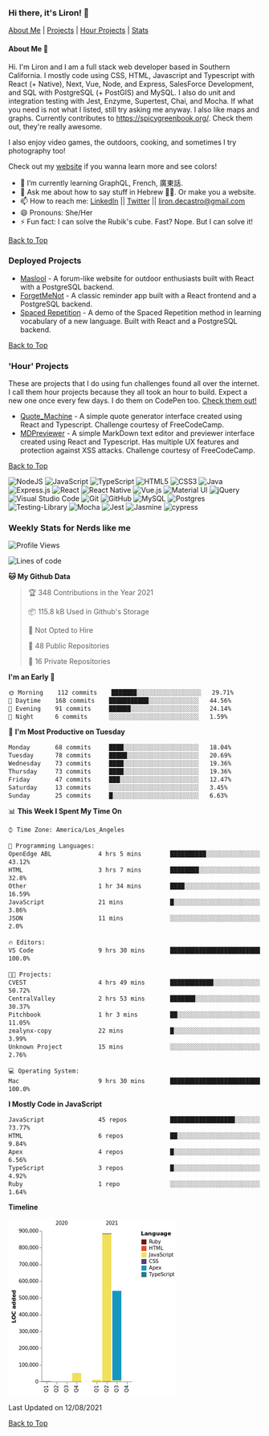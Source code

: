 ### Hi there, it's Liron! 👋
[About Me](#about) | [Projects](#projects) | [Hour Projects](#hourlies) | [Stats](#stats)

#### About Me 👧 <a name="about"></a>


Hi. I'm Liron and I am a full stack web developer based in Southern California. I mostly code using CSS, HTML, Javascript and Typescript with React (+ Native), Next, Vue, Node, and Express, SalesForce Development, and SQL with PostgreSQL (+ PostGIS) and MySQL. I also do unit and integration testing with Jest, Enzyme, Supertest, Chai, and Mocha. If what you need is not what I listed, still try asking me anyway. I also like maps and graphs. Currently contributes to https://spicygreenbook.org/. Check them out, they're really awesome.

I also enjoy video games, the outdoors, cooking, and sometimes I try photography too!

Check out my [website](https://www.lirondc.com) if you wanna learn more and see colors! 


- 🌱 I’m currently learning GraphQL, French, 廣東話.
- 💬 Ask me about how to say stuff in Hebrew 🤌🏼. Or make you a website.
- 📫 How to reach me: [LinkedIn](https://www.linkedin.com/in/liron-de-castro/) || [Twitter](https://twitter.com/lirondecastro) || [liron.decastro@gmail.com](mailto:liron.decastro@gmail.com) 
- 😄 Pronouns: She/Her
- ⚡ Fun fact: I can solve the Rubik's cube. Fast? Nope. But I can solve it! 

[Back to Top](#about)

### Deployed Projects <a name="projects"></a>

- [Maslool](https://maslool.lirondc.com) - A forum-like website for outdoor enthusiasts built with React with a PostgreSQL backend. 
- [ForgetMeNot](https://forgetmenot.lirondc.com) - A classic reminder app built with a React frontend and a PostgreSQL backend.
- [Spaced Repetition](https://spacedrep.lirondc.com) - A demo of the Spaced Repetition method in learning vocabulary of a new language. Built with React and a PostgreSQL backend.

[Back to Top](#about)

### 'Hour' Projects <a name="hourlies"></a>
These are projects that I do using fun challenges found all over the internet. I call them hour projects because they all took an hour to build. Expect a new one once every few days. I do them on CodePen too. [Check them out!](https://codepen.io/lirondco)

- [Quote_Machine](https://quote-machine.lirondc.com/) - A simple quote generator interface created using React and Typescript. Challenge courtesy of FreeCodeCamp.
- [MDPreviewer](https://mdpreviewer.lirondc.com/) - A simple MarkDown text editor and previewer interface created using React and Typescript. Has multiple UX features and protection against XSS attacks. Challenge courtesy of FreeCodeCamp.

[Back to Top](#about)

<img alt="NodeJS" src="https://img.shields.io/badge/node.js-%2343853D.svg?style=for-the-badge&logo=node-dot-js&logoColor=white"/> <img alt="JavaScript" src="https://img.shields.io/badge/javascript-%23323330.svg?style=for-the-badge&logo=javascript&logoColor=%23F7DF1E"/> <img alt="TypeScript" src="https://img.shields.io/badge/typescript-%23007ACC.svg?style=for-the-badge&logo=typescript&logoColor=white"/> <img alt="HTML5" src="https://img.shields.io/badge/html5-%23E34F26.svg?style=for-the-badge&logo=html5&logoColor=white"/> <img alt="CSS3" src="https://img.shields.io/badge/css3-%231572B6.svg?style=for-the-badge&logo=css3&logoColor=white"/> <img alt="Java" src="https://img.shields.io/badge/java-%23ED8B00.svg?style=for-the-badge&logo=java&logoColor=white"/> <img alt="Express.js" src="https://img.shields.io/badge/express.js-%23404d59.svg?style=for-the-badge&logo=express&logoColor=%2361DAFB"/> <img alt="React" src="https://img.shields.io/badge/react-%2320232a.svg?style=for-the-badge&logo=react&logoColor=%2361DAFB"/> <img alt="React Native" src="https://img.shields.io/badge/react_native-%2320232a.svg?style=for-the-badge&logo=react&logoColor=%2361DAFB"/> <img alt="Vue.js" src="https://img.shields.io/badge/vuejs-%2335495e.svg?style=for-the-badge&logo=vue-dot-js&logoColor=%234FC08D"/> <img alt="Material UI" src="https://img.shields.io/badge/materialui-%230081CB.svg?style=for-the-badge&logo=material-ui&logoColor=white"/> <img alt="jQuery" src="https://img.shields.io/badge/jquery-%230769AD.svg?style=for-the-badge&logo=jquery&logoColor=white"/> <img alt="Visual Studio Code" src="https://img.shields.io/badge/VisualStudioCode-0078d7.svg?style=for-the-badge&logo=visual-studio-code&logoColor=white"/> <img alt="Git" src="https://img.shields.io/badge/git-%23F05033.svg?style=for-the-badge&logo=git&logoColor=white"/> <img alt="GitHub" src="https://img.shields.io/badge/github-%23121011.svg?style=for-the-badge&logo=github&logoColor=white"/> <img alt="MySQL" src="https://img.shields.io/badge/mysql-%2300f.svg?style=for-the-badge&logo=mysql&logoColor=white"/> <img alt="Postgres" src ="https://img.shields.io/badge/postgres-%23316192.svg?style=for-the-badge&logo=postgresql&logoColor=white"/> <img alt="Testing-Library" src="https://img.shields.io/badge/-TestingLibrary-%23E33332?style=for-the-badge&logo=testing-library&logoColor=white"/> <img alt="Mocha" src="https://img.shields.io/badge/-mocha-%238D6748?style=for-the-badge&logo=mocha&logoColor=white"/> <img alt="Jest" src="https://img.shields.io/badge/-jest-%23C21325?style=for-the-badge&logo=jest&logoColor=white"/> <img alt="Jasmine" src="https://img.shields.io/badge/-Jasmine-%238A4182?style=for-the-badge&logo=Jasmine&logoColor=white"/> <img src="https://img.shields.io/badge/-cypress-%23E5E5E5?style=for-the-badge&logo=cypress&logoColor=058a5e" alt="cypress">


### Weekly Stats for Nerds like me <a name="stats"></a>

<!--START_SECTION:waka-->
![Profile Views](http://img.shields.io/badge/Profile%20Views-0-blue)

![Lines of code](https://img.shields.io/badge/From%20Hello%20World%20I%27ve%20Written-1.5%20million%20lines%20of%20code-blue)

**🐱 My Github Data** 

> 🏆 348 Contributions in the Year 2021
 > 
> 📦 115.8 kB Used in Github's Storage 
 > 
> 🚫 Not Opted to Hire
 > 
> 📜 48 Public Repositories 
 > 
> 🔑 16 Private Repositories  
 > 
**I'm an Early 🐤** 

```text
🌞 Morning    112 commits    ███████░░░░░░░░░░░░░░░░░░   29.71% 
🌆 Daytime    168 commits    ███████████░░░░░░░░░░░░░░   44.56% 
🌃 Evening    91 commits     ██████░░░░░░░░░░░░░░░░░░░   24.14% 
🌙 Night      6 commits      ░░░░░░░░░░░░░░░░░░░░░░░░░   1.59%

```
📅 **I'm Most Productive on Tuesday** 

```text
Monday       68 commits     ████░░░░░░░░░░░░░░░░░░░░░   18.04% 
Tuesday      78 commits     █████░░░░░░░░░░░░░░░░░░░░   20.69% 
Wednesday    73 commits     ████░░░░░░░░░░░░░░░░░░░░░   19.36% 
Thursday     73 commits     ████░░░░░░░░░░░░░░░░░░░░░   19.36% 
Friday       47 commits     ███░░░░░░░░░░░░░░░░░░░░░░   12.47% 
Saturday     13 commits     ░░░░░░░░░░░░░░░░░░░░░░░░░   3.45% 
Sunday       25 commits     █░░░░░░░░░░░░░░░░░░░░░░░░   6.63%

```


📊 **This Week I Spent My Time On** 

```text
⌚︎ Time Zone: America/Los_Angeles

💬 Programming Languages: 
OpenEdge ABL             4 hrs 5 mins        ██████████░░░░░░░░░░░░░░░   43.12% 
HTML                     3 hrs 7 mins        ████████░░░░░░░░░░░░░░░░░   32.8% 
Other                    1 hr 34 mins        ████░░░░░░░░░░░░░░░░░░░░░   16.59% 
JavaScript               21 mins             █░░░░░░░░░░░░░░░░░░░░░░░░   3.86% 
JSON                     11 mins             ░░░░░░░░░░░░░░░░░░░░░░░░░   2.0%

🔥 Editors: 
VS Code                  9 hrs 30 mins       █████████████████████████   100.0%

🐱‍💻 Projects: 
CVEST                    4 hrs 49 mins       ████████████░░░░░░░░░░░░░   50.72% 
CentralValley            2 hrs 53 mins       ███████░░░░░░░░░░░░░░░░░░   30.37% 
Pitchbook                1 hr 3 mins         ██░░░░░░░░░░░░░░░░░░░░░░░   11.05% 
zealynx-copy             22 mins             █░░░░░░░░░░░░░░░░░░░░░░░░   3.99% 
Unknown Project          15 mins             ░░░░░░░░░░░░░░░░░░░░░░░░░   2.76%

💻 Operating System: 
Mac                      9 hrs 30 mins       █████████████████████████   100.0%

```

**I Mostly Code in JavaScript** 

```text
JavaScript               45 repos            ██████████████████░░░░░░░   73.77% 
HTML                     6 repos             ██░░░░░░░░░░░░░░░░░░░░░░░   9.84% 
Apex                     4 repos             █░░░░░░░░░░░░░░░░░░░░░░░░   6.56% 
TypeScript               3 repos             █░░░░░░░░░░░░░░░░░░░░░░░░   4.92% 
Ruby                     1 repo              ░░░░░░░░░░░░░░░░░░░░░░░░░   1.64%

```


**Timeline**

![Chart not found](https://raw.githubusercontent.com/lirondco/lirondco/main/charts/bar_graph.png) 


 Last Updated on 12/08/2021
<!--END_SECTION:waka-->

[Back to Top](#about)
